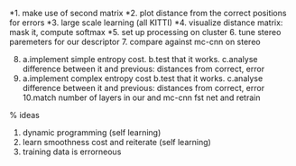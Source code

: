 *1. make use of second matrix
*2. plot distance from the correct positions for errors
*3. large scale learning (all KITTI)
*4. visualize distance matrix: mask it, compute softmax
*5. set up processing on cluster
6. tune stereo paremeters for our descriptor
7. compare against mc-cnn on stereo

8.
    a.implement simple entropy cost. 
    b.test that it works.
    c.analyse difference between it and previous: distances from correct, error
9.  
    a.implement complex entropy cost
    b.test that it works.
    c.analyse difference between it and previous: distances from correct, error
10.match number of layers in our and mc-cnn fst net and retrain
   
   
% ideas
1. dynamic programming (self learning)
2. learn smoothness cost and reiterate (self learning)
3. training data is errorneous


  

